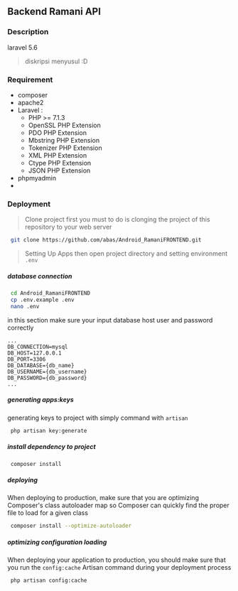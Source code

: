 ## Backend Ramani API

### Description
laravel 5.6 
> diskripsi menyusul :D

### Requirement

* composer
* apache2
* Laravel :
    * PHP >= 7.1.3
    * OpenSSL PHP Extension
    * PDO PHP Extension
    * Mbstring PHP Extension
    * Tokenizer PHP Extension
    * XML PHP Extension
    * Ctype PHP Extension
    * JSON PHP Extension
* phpmyadmin
* 

### Deployment
> Clone project
first you must to do is clonging the project of this repository to your web server
``` bash
 git clone https://github.com/abas/Android_RamaniFRONTEND.git
```

> Setting Up Apps
then open project directory and setting environment `.env`

##### database connection
``` bash
 cd Android_RamaniFRONTEND
 cp .env.example .env
 nano .env
```

in this section make sure your input database host user and password correctly
```
...
DB_CONNECTION=mysql
DB_HOST=127.0.0.1
DB_PORT=3306
DB_DATABASE={db_name}
DB_USERNAME={db_username}
DB_PASSWORD={db_password}
...
```

##### generating apps:keys
generating keys to project with simply command with `artisan`
``` bash
 php artisan key:generate
```

##### install dependency to project
``` bash
 composer install
```

##### deploying
When deploying to production, make sure that you are optimizing Composer's class autoloader map so Composer can quickly find the proper file to load for a given class

``` bash
 composer install --optimize-autoloader
```

##### optimizing configuration loading
When deploying your application to production, you should make sure that you run the `config:cache` Artisan command during your deployment process
``` bash
 php artisan config:cache
```


